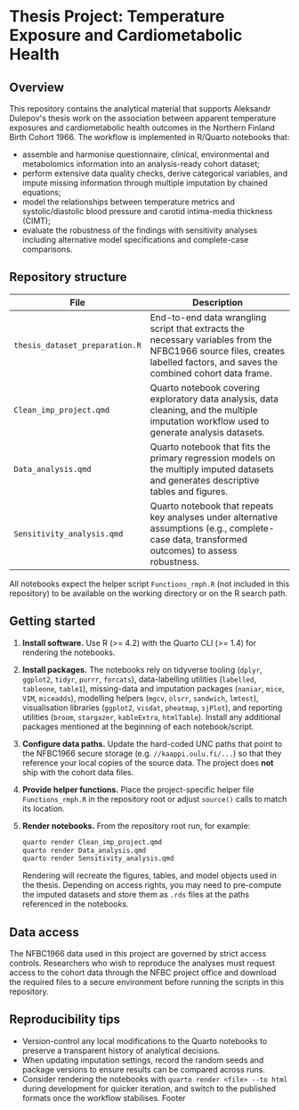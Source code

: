 # Thesis Project: Temperature Exposure and Cardiometabolic Health

## Overview
This repository contains the analytical material that supports Aleksandr Dulepov's
thesis work on the association between apparent temperature exposures and
cardiometabolic health outcomes in the Northern Finland Birth Cohort 1966. The
workflow is implemented in R/Quarto notebooks that:

* assemble and harmonise questionnaire, clinical, environmental and metabolomics
  information into an analysis-ready cohort dataset;
* perform extensive data quality checks, derive categorical variables, and impute
  missing information through multiple imputation by chained equations;
* model the relationships between temperature metrics and systolic/diastolic
  blood pressure and carotid intima-media thickness (CIMT);
* evaluate the robustness of the findings with sensitivity analyses including
  alternative model specifications and complete-case comparisons.

## Repository structure

| File | Description |
| --- | --- |
| `thesis_dataset_preparation.R` | End-to-end data wrangling script that extracts the necessary variables from the NFBC1966 source files, creates labelled factors, and saves the combined cohort data frame. |
| `Clean_imp_project.qmd` | Quarto notebook covering exploratory data analysis, data cleaning, and the multiple imputation workflow used to generate analysis datasets. |
| `Data_analysis.qmd` | Quarto notebook that fits the primary regression models on the multiply imputed datasets and generates descriptive tables and figures. |
| `Sensitivity_analysis.qmd` | Quarto notebook that repeats key analyses under alternative assumptions (e.g., complete-case data, transformed outcomes) to assess robustness. |

All notebooks expect the helper script `Functions_rmph.R` (not included in this
repository) to be available on the working directory or on the R search path.

## Getting started

1. **Install software.** Use R (\>= 4.2) with the Quarto CLI (\>= 1.4) for
   rendering the notebooks.
2. **Install packages.** The notebooks rely on tidyverse tooling (`dplyr`,
   `ggplot2`, `tidyr`, `purrr`, `forcats`), data-labelling utilities (`labelled`,
   `tableone`, `table1`), missing-data and imputation packages (`naniar`, `mice`,
   `VIM`, `miceadds`), modelling helpers (`mgcv`, `olsrr`, `sandwich`, `lmtest`),
   visualisation libraries (`ggplot2`, `visdat`, `pheatmap`, `sjPlot`), and
   reporting utilities (`broom`, `stargazer`, `kableExtra`, `htmlTable`). Install
   any additional packages mentioned at the beginning of each notebook/script.
3. **Configure data paths.** Update the hard-coded UNC paths that point to the
   NFBC1966 secure storage (e.g. `//kaappi.oulu.fi/...`) so that they reference
   your local copies of the source data. The project does **not** ship with the
   cohort data files.
4. **Provide helper functions.** Place the project-specific helper file
   `Functions_rmph.R` in the repository root or adjust `source()` calls to match
   its location.
5. **Render notebooks.** From the repository root run, for example:

   ```bash
   quarto render Clean_imp_project.qmd
   quarto render Data_analysis.qmd
   quarto render Sensitivity_analysis.qmd
   ```

   Rendering will recreate the figures, tables, and model objects used in the
   thesis. Depending on access rights, you may need to pre-compute the imputed
   datasets and store them as `.rds` files at the paths referenced in the
   notebooks.

## Data access
The NFBC1966 data used in this project are governed by strict access controls.
Researchers who wish to reproduce the analyses must request access to the
cohort data through the NFBC project office and download the required files to a
secure environment before running the scripts in this repository.

## Reproducibility tips
* Version-control any local modifications to the Quarto notebooks to preserve a
  transparent history of analytical decisions.
* When updating imputation settings, record the random seeds and package
  versions to ensure results can be compared across runs.
* Consider rendering the notebooks with `quarto render <file> --to html` during
  development for quicker iteration, and switch to the published formats once
  the workflow stabilises.
Footer
